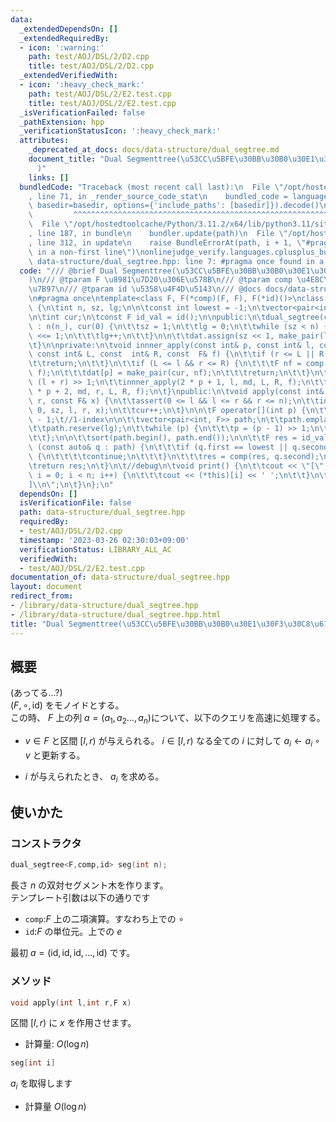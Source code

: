 ```yaml
---
data:
  _extendedDependsOn: []
  _extendedRequiredBy:
  - icon: ':warning:'
    path: test/AOJ/DSL/2/D2.cpp
    title: test/AOJ/DSL/2/D2.cpp
  _extendedVerifiedWith:
  - icon: ':heavy_check_mark:'
    path: test/AOJ/DSL/2/E2.test.cpp
    title: test/AOJ/DSL/2/E2.test.cpp
  _isVerificationFailed: false
  _pathExtension: hpp
  _verificationStatusIcon: ':heavy_check_mark:'
  attributes:
    _deprecated_at_docs: docs/data-structure/dual_segtree.md
    document_title: "Dual Segmenttree(\u53CC\u5BFE\u30BB\u30B0\u30E1\u30F3\u30C8\u6728\
      )"
    links: []
  bundledCode: "Traceback (most recent call last):\n  File \"/opt/hostedtoolcache/Python/3.11.2/x64/lib/python3.11/site-packages/onlinejudge_verify/documentation/build.py\"\
    , line 71, in _render_source_code_stat\n    bundled_code = language.bundle(stat.path,\
    \ basedir=basedir, options={'include_paths': [basedir]}).decode()\n          \
    \         ^^^^^^^^^^^^^^^^^^^^^^^^^^^^^^^^^^^^^^^^^^^^^^^^^^^^^^^^^^^^^^^^^^^^^^^^^^^^^^^^^\n\
    \  File \"/opt/hostedtoolcache/Python/3.11.2/x64/lib/python3.11/site-packages/onlinejudge_verify/languages/cplusplus.py\"\
    , line 187, in bundle\n    bundler.update(path)\n  File \"/opt/hostedtoolcache/Python/3.11.2/x64/lib/python3.11/site-packages/onlinejudge_verify/languages/cplusplus_bundle.py\"\
    , line 312, in update\n    raise BundleErrorAt(path, i + 1, \"#pragma once found\
    \ in a non-first line\")\nonlinejudge_verify.languages.cplusplus_bundle.BundleErrorAt:\
    \ data-structure/dual_segtree.hpp: line 7: #pragma once found in a non-first line\n"
  code: "/// @brief Dual Segmenttree(\u53CC\u5BFE\u30BB\u30B0\u30E1\u30F3\u30C8\u6728\
    )\n/// @tparam F \u8981\u7D20\u306E\u578B\n/// @tparam comp \u4E8C\u9805\u6F14\
    \u7B97\n/// @tparam id \u5358\u4F4D\u5143\n/// @docs docs/data-structure/dual_segtree.md\n\
    \n#pragma once\ntemplate<class F, F(*comp)(F, F), F(*id)()>\nclass dual_segtree\
    \ {\n\tint n, sz, lg;\n\n\tconst int lowest = -1;\n\tvector<pair<int, F>> dat;\n\
    \n\tint cur;\n\tconst F id_val = id();\n\npublic:\n\tdual_segtree(const int& n_)\
    \ : n(n_), cur(0) {\n\t\tsz = 1;\n\t\tlg = 0;\n\t\twhile (sz < n) {\n\t\t\tsz\
    \ <<= 1;\n\t\t\tlg++;\n\t\t}\n\n\t\tdat.assign(sz << 1, make_pair(lowest, id_val));\n\
    \t}\n\nprivate:\n\tvoid innner_apply(const int& p, const int& l, const int& r,\
    \ const int& L, const  int& R, const  F& f) {\n\t\tif (r <= L || R <= l) {\n\t\
    \t\treturn;\n\t\t}\n\t\tif (L <= l && r <= R) {\n\t\t\tF nf = comp(dat[p].second,\
    \ f);\n\t\t\tdat[p] = make_pair(cur, nf);\n\t\t\treturn;\n\t\t}\n\t\tint md =\
    \ (l + r) >> 1;\n\t\tinnner_apply(2 * p + 1, l, md, L, R, f);\n\t\tinnner_apply(2\
    \ * p + 2, md, r, L, R, f);\n\t}\npublic:\n\tvoid apply(const int& l, const int&\
    \ r, const F& x) {\n\t\tassert(0 <= l && l <= r && r <= n);\n\t\tinnner_apply(0,\
    \ 0, sz, l, r, x);\n\t\tcur++;\n\t}\n\n\tF operator[](int p) {\n\t\tp = p + sz\
    \ - 1;\t//1-index\n\n\t\tvector<pair<int, F>> path;\n\t\tpath.emplace_back(dat[p]);\n\
    \t\tpath.reserve(lg);\n\t\twhile (p) {\n\t\t\tp = (p - 1) >> 1;\n\t\t\tpath.emplace_back(dat[p]);\n\
    \t\t};\n\n\t\tsort(path.begin(), path.end());\n\n\t\tF res = id_val;\n\t\tfor\
    \ (const auto& q : path) {\n\t\t\tif (q.first == lowest || q.second == id_val)\
    \ {\n\t\t\t\tcontinue;\n\t\t\t}\n\t\t\tres = comp(res, q.second);\n\t\t}\n\n\t\
    \treturn res;\n\t}\n\t//debug\n\tvoid print() {\n\t\tcout << \"[\";\n\t\tfor (int\
    \ i = 0; i < n; i++) {\n\t\t\tcout << (*this)[i] << ' ';\n\t\t}\n\t\tcout << \"\
    ]\\n\";\n\t}\n};\n"
  dependsOn: []
  isVerificationFile: false
  path: data-structure/dual_segtree.hpp
  requiredBy:
  - test/AOJ/DSL/2/D2.cpp
  timestamp: '2023-03-26 02:30:03+09:00'
  verificationStatus: LIBRARY_ALL_AC
  verifiedWith:
  - test/AOJ/DSL/2/E2.test.cpp
documentation_of: data-structure/dual_segtree.hpp
layout: document
redirect_from:
- /library/data-structure/dual_segtree.hpp
- /library/data-structure/dual_segtree.hpp.html
title: "Dual Segmenttree(\u53CC\u5BFE\u30BB\u30B0\u30E1\u30F3\u30C8\u6728)"
---
```

## 概要
(あってる...?)\
$(F,\circ,\text{id})$ をモノイドとする。\
この時、 $F$ 上の列 $a=(a_1,a_2\dots,a_n)$について、以下のクエリを高速に処理する。
- $v\in F$ と区間 $[l,r)$ が与えられる。 $i\in [l,r)$ なる全ての $i$ に対して $a_i\leftarrow a_i\circ v$ と更新する。

- $i$ が与えられたとき、 $a_i$ を求める。
## 使いかた
### コンストラクタ
```cpp
dual_segtree<F,comp,id> seg(int n);
```
長さ $n$ の双対セグメント木を作ります。\
テンプレート引数は以下の通りです
- `comp`:$F$ 上の二項演算。すなわち上での $\circ$
- `id`:$F$ の単位元。上での $e$

最初 $a=(\text{id},\text{id},\text{id},\dots,\text{id})$ です。
### メソッド
```cpp
void apply(int l,int r,F x)
```
区間 $[l,r)$ に $x$ を作用させます。
- 計算量: $O(\log n)$

```cpp
seg[int i]
```
$a_i$ を取得します
- 計算量 $O(\log n)$
